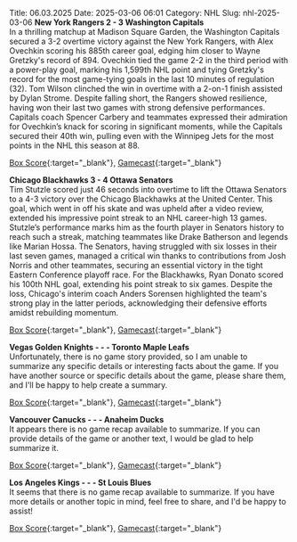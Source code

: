 Title: 06.03.2025
Date: 2025-03-06 06:01
Category: NHL 
Slug: nhl-2025-03-06 
**New York Rangers 2 - 3 Washington Capitals**  
In a thrilling matchup at Madison Square Garden, the Washington Capitals secured a 3-2 overtime victory against the New York Rangers, with Alex Ovechkin scoring his 885th career goal, edging him closer to Wayne Gretzky's record of 894. Ovechkin tied the game 2-2 in the third period with a power-play goal, marking his 1,599th NHL point and tying Gretzky's record for the most game-tying goals in the last 10 minutes of regulation (32). Tom Wilson clinched the win in overtime with a 2-on-1 finish assisted by Dylan Strome. Despite falling short, the Rangers showed resilience, having won their last two games with strong defensive performances. Capitals coach Spencer Carbery and teammates expressed their admiration for Ovechkin’s knack for scoring in significant moments, while the Capitals secured their 40th win, pulling even with the Winnipeg Jets for the most points in the NHL this season at 88. 

[Box Score](/gamecenter/wsh-vs-nyr/2025/03/05/2024020983){:target="_blank"}, [Gamecast](https://www.nhl.com/news/washington-capitals-new-york-rangers-game-recap-march-5){:target="_blank"}<br>

**Chicago Blackhawks 3 - 4 Ottawa Senators**  
Tim Stutzle scored just 46 seconds into overtime to lift the Ottawa Senators to a 4-3 victory over the Chicago Blackhawks at the United Center. This goal, which went in off his skate and was upheld after a video review, extended his impressive point streak to an NHL career-high 13 games. Stutzle’s performance marks him as the fourth player in Senators history to reach such a streak, matching teammates like Drake Batherson and legends like Marian Hossa. The Senators, having struggled with six losses in their last seven games, managed a critical win thanks to contributions from Josh Norris and other teammates, securing an essential victory in the tight Eastern Conference playoff race. For the Blackhawks, Ryan Donato scored his 100th NHL goal, extending his point streak to six games. Despite the loss, Chicago's interim coach Anders Sorensen highlighted the team's strong play in the latter periods, acknowledging their defensive efforts amidst rebuilding momentum. 

[Box Score](/gamecenter/ott-vs-chi/2025/03/05/2024020984){:target="_blank"}, [Gamecast](https://www.nhl.com/news/ottawa-senators-chicago-blackhawks-game-recap-march-5){:target="_blank"}<br>

**Vegas Golden Knights - - - Toronto Maple Leafs**  
Unfortunately, there is no game story provided, so I am unable to summarize any specific details or interesting facts about the game. If you have another source or specific details about the game, please share them, and I'll be happy to help create a summary. 

[Box Score](/gamecenter/tor-vs-vgk/2025/03/05/2024020985){:target="_blank"}, [Gamecast](https://www.nhl.com/news/toronto-maple-leafs-vegas-golden-knights-game-recap-march-5){:target="_blank"}<br>

**Vancouver Canucks - - - Anaheim Ducks**  
It appears there is no game recap available to summarize. If you can provide details of the game or another text, I would be glad to help summarize it. 

[Box Score](/gamecenter/ana-vs-van/2025/03/05/2024020986){:target="_blank"}, [Gamecast](https://www.nhl.com/news/anaheim-ducks-vancouver-canucks-game-recap-march-5){:target="_blank"}<br>

**Los Angeles Kings - - - St Louis Blues**  
It seems that there is no game recap available to summarize. If you have more details or another topic in mind, feel free to share, and I'd be happy to assist! 

[Box Score](/gamecenter/stl-vs-lak/2025/03/05/2024020987){:target="_blank"}, [Gamecast](https://www.nhl.com/news/st-louis-blues-los-angeles-kings-game-recap-march-5){:target="_blank"}<br>

